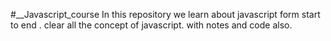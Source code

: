 #__Javascript_course
In this repository we learn about javascript form start to end .
clear all the concept of javascript.
with notes and code also.
